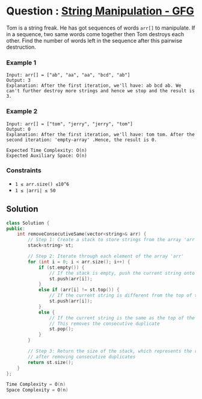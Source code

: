 # Question : [String Manipulation - GFG](https://www.geeksforgeeks.org/problems/string-manipulation3706/1)

Tom is a string freak. He has got sequences of words `arr[]` to manipulate. If in a sequence, two same words come together then Tom destroys each other. Find the number of words left in the sequence after this pairwise destruction.

### Example 1

```
Input: arr[] = ["ab", "aa", "aa", "bcd", "ab"]
Output: 3
Explanation: After the first iteration, we'll have: ab bcd ab. We can't further destroy more strings and hence we stop and the result is 3.
```

### Example 2

```
Input: arr[] = ["tom", "jerry", "jerry", "tom"]
Output: 0
Explanation: After the first iteration, we'll have: tom tom. After the second iteration: 'empty-array' .Hence, the result is 0.
```

```
Expected Time Complexity: O(n)
Expected Auxiliary Space: O(n)
```

### Constraints

-   `1 ≤ arr.size() ≤10^6`
-   `1 ≤ |arri| ≤ 50`

## Solution

```Cpp
class Solution {
public:
    int removeConsecutiveSame(vector<string>& arr) {
        // Step 1: Create a stack to store strings from the array 'arr'
        stack<string> st;

        // Step 2: Iterate through each element of the array 'arr'
        for (int i = 0; i < arr.size(); i++) {
            if (st.empty()) {
                // If the stack is empty, push the current string onto the stack
                st.push(arr[i]);
            }
            else if (arr[i] != st.top()) {
                // If the current string is different from the top of the stack, push it
                st.push(arr[i]);
            }
            else {
                // If the current string is the same as the top of the stack, pop the top element
                // This removes the consecutive duplicate
                st.pop();
            }
        }

        // Step 3: Return the size of the stack, which represents the remaining elements
        // after removing consecutive duplicates
        return st.size();
    }
};

Time Complexity = O(n)
Space Complexity = O(n)
```
